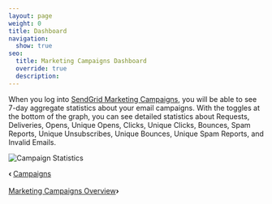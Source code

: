 ```yaml
---
layout: page
weight: 0
title: Dashboard
navigation:
  show: true
seo:
  title: Marketing Campaigns Dashboard
  override: true
  description: 
---
```


When you log into <a href="https://sendgrid.com/marketing_campaigns/overview">SendGrid Marketing Campaigns</a>, you will be able to see 7-day aggregate statistics about your email
campaigns. With the toggles at the bottom of the graph, you can see detailed statistics about Requests, Deliveries,
Opens, Unique Opens, Clicks, Unique Clicks, Bounces, Spam Reports, Unique Unsubscribes, Unique Bounces, Unique Spam Reports, and Invalid Emails.

![]({{root_url}}/images/stats_2.png "Campaign Statistics")


<div class="row">
    <div class="col-md-2">
        <strong>&lsaquo;&nbsp;</strong><a href="{{root_url}}/User_Guide/Marketing_Campaigns/campaigns.html">Campaigns</a>
    </div>
    <div class="col-md-8">
    &nbsp;
    </div>
    <div class="col-md-2">
        <a href="{{root_url}}/User_Guide/Marketing_Campaigns/index.html">Marketing Campaigns Overview</a><strong>&rsaquo;&nbsp;</strong>
    </div>
</div>